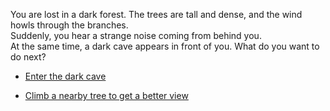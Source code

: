 You are lost in a dark forest. The trees are tall and dense, and the wind howls through the branches.  
Suddenly, you hear a strange noise coming from behind you.  
At the same time, a dark cave appears in front of you.
What do you want to do next?


- [Enter the dark cave](dark-cave.md)

- [Climb a nearby tree to get a better view](tree.md)



